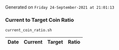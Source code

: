 Generated on `Friday 24-September-2021 at 21:01:13`

### Current to Target Coin Ratio
`current_coin_ratio.sh`

Date|Current|Target|Ratio
---|---|---|---
